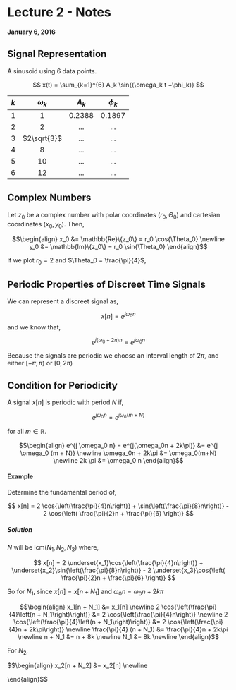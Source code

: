 # Lecture 2 - Notes  

**January 6, 2016**  

## Signal Representation

A sinusoid using 6 data points.

$$
    x(t) = \sum_{k=1}^{6} A_k \sin{(\omega_k t +\phi_k)}
$$

| $k$ | $\omega_k$ | $A_k$ | $\phi_k$ |
|:---:|:----------:|:-----:|:--------:|
|1    |1           |0.2388 |0.1897    |
|2    |2           |...    |...       |
|3    |$2\sqrt{3}$ |...    |...       |
|4    |8           |...    |...       |
|5    |10          |...    |...       |
|6    |12          |...    |...       |

## Complex Numbers

Let $z_0$ be a complex number with polar coordinates $(r_0,\Theta_0)$ and cartesian coordinates $(x_0,y_0)$. Then,

$$\begin{align}
    x_0 &= \mathbb{Re}\{z_0\} = r_0 \cos{\Theta_0} \newline
    y_0 &= \mathbb{Im}\{z_0\} = r_0 \sin{\Theta_0}
\end{align}$$

If we plot $r_0 = 2$ and $\Theta_0 = \frac{\pi}{4}$,

## Periodic Properties of Discreet Time Signals

We can represent a discreet signal as,

$$
    x[n] = e^{j \omega_0 n}
$$
 and we know that,
 
 $$
    e^{j (\omega_0 + 2\pi) n} = e^{j \omega_0 n}
 $$

Because the signals are periodic we choose an interval length of $2\pi$, and either $[ -\pi, \pi)$ or $[0,2\pi)$

## Condition for Periodicity

A signal $x[n]$ is periodic with period $N$ if,

$$
    e^{j \omega_0 n} = e^{j \omega_0 (m+N)}
$$

for all $m \in \mathbb{R}$.

$$\begin{align}
    e^{j \omega_0 n} = e^{j(\omega_0n + 2k\pi)} &= e^{j \omega_0 (m + N)} \newline
    \omega_0n + 2k\pi &= \omega_0(m+N) \newline
    2k \pi &= \omega_0 n
\end{align}$$

#### Example

Determine the fundamental period of,

$$
    x[n] = 2 \cos{\left(\frac{\pi}{4}n\right)} + \sin{\left(\frac{\pi}{8}n\right)} - 2 \cos{\left( \frac{\pi}{2}n + \frac{\pi}{6} \right)}
$$

##### Solution

$N$ will be $\text{lcm}{(N_1,N_2,N_3)}$ where,

$$
    x[n] = 2 \underset{x_1}\cos{\left(\frac{\pi}{4}n\right)} + \underset{x_2}\sin{\left(\frac{\pi}{8}n\right)} - 2 \underset{x_3}\cos{\left( \frac{\pi}{2}n + \frac{\pi}{6} \right)}
$$

So for $N_1$, since $x[n] = x[n + N_1]$ and $\omega_0 n = \omega_0 n + 2k\pi$

$$\begin{align}
    x_1[n + N_1] &= x_1[n] \newline
    2 \cos{\left(\frac{\pi}{4}\left(n + N_1\right)\right)} &= 2 \cos{\left(\frac{\pi}{4}n\right)} \newline
    2 \cos{\left(\frac{\pi}{4}\left(n + N_1\right)\right)} &= 2 \cos{\left(\frac{\pi}{4}n + 2k\pi\right)}  \newline
    \frac{\pi}{4} (n + N_1) &= \frac{\pi}{4}n + 2k\pi \newline
    n + N_1 &= n + 8k \newline
    N_1 &= 8k \newline
\end{align}$$

For $N_2$,

$$\begin{align}
    x_2[n + N_2] &= x_2[n] \newline
    
\end{align}$$

